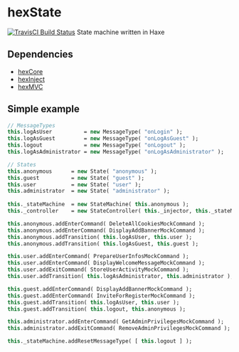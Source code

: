 # hexState
[![TravisCI Build Status](https://travis-ci.org/DoclerLabs/hexState.svg?branch=master)](https://travis-ci.org/DoclerLabs/hexState)
State machine written in Haxe

## Dependencies

* [hexCore](https://github.com/DoclerLabs/hexCore)
* [hexInject](https://github.com/DoclerLabs/hexInject)
* [hexMVC](https://github.com/DoclerLabs/hexMVC)
	

## Simple example
```haxe
// MessageTypes
this.logAsUser 			= new MessageType( "onLogin" );
this.logAsGuest 		= new MessageType( "onLogAsGuest" );
this.logout 			= new MessageType( "onLogout" );
this.logAsAdministrator = new MessageType( "onLogAsAdministrator" );

// States
this.anonymous 		= new State( "anonymous" );
this.guest 			= new State( "guest" );
this.user 			= new State( "user" );
this.administrator 	= new State( "administrator" );
	
this._stateMachine 	= new StateMachine( this.anonymous );
this._controller 	= new StateController( this._injector, this._stateMachine );

this.anonymous.addEnterCommand( DeleteAllCookiesMockCommand );
this.anonymous.addEnterCommand( DisplayAddBannerMockCommand );
this.anonymous.addTransition( this.logAsUser, this.user );
this.anonymous.addTransition( this.logAsGuest, this.guest );

this.user.addEnterCommand( PrepareUserInfosMockCommand );
this.user.addEnterCommand( DisplayWelcomeMessageMockCommand );
this.user.addExitCommand( StoreUserActivityMockCommand );
this.user.addTransition( this.logAsAdministrator, this.administrator );

this.guest.addEnterCommand( DisplayAddBannerMockCommand );
this.guest.addEnterCommand( InviteForRegisterMockCommand );
this.guest.addTransition( this.logAsUser, this.user );
this.guest.addTransition( this.logout, this.anonymous );

this.administrator.addEnterCommand( GetAdminPrivilegesMockCommand );
this.administrator.addExitCommand( RemoveAdminPrivilegesMockCommand );

this._stateMachine.addResetMessageType( [ this.logout ] );
```